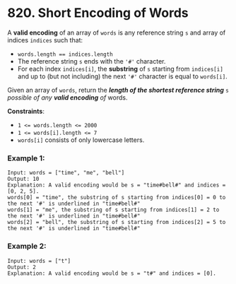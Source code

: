 # 820. Short Encoding of Words

A **valid encoding** of an array of `words` is any reference string `s` and array of indices `indices` such that:

- `words.length == indices.length`
- The reference string `s` ends with the `'#'` character.
- For each index `indices[i]`, the **substring** of `s` starting from `indices[i]` and up to (but not including) the next `'#'` character is equal to `words[i]`.

Given an array of `words`, return the ***length of the shortest reference string*** `s` *possible of any ***valid encoding*** of* words.

**Constraints**:
- `1 <= words.length <= 2000`
- `1 <= words[i].length <= 7`
- `words[i]` consists of only lowercase letters.

### Example 1:
```
Input: words = ["time", "me", "bell"]
Output: 10
Explanation: A valid encoding would be s = "time#bell#" and indices = [0, 2, 5].
words[0] = "time", the substring of s starting from indices[0] = 0 to the next '#' is underlined in "time#bell#"
words[1] = "me", the substring of s starting from indices[1] = 2 to the next '#' is underlined in "time#bell#"
words[2] = "bell", the substring of s starting from indices[2] = 5 to the next '#' is underlined in "time#bell#"
```

### Example 2:
```
Input: words = ["t"]
Output: 2
Explanation: A valid encoding would be s = "t#" and indices = [0].
```
